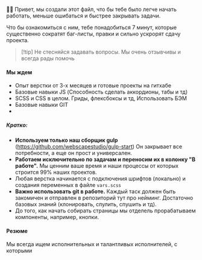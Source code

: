 👋🏻 Привет, мы создали этот файл, что бы тебе было легче начать работать, меньше ошибаться и быстрее закрывать задачи.

Что бы ознакомиться с ним, тебе понадобиться 7 минут, которые существенно сократят баг-листы, правки и сильно ускрорят сдачу проекта.

>[!tip] Не стесняйся задавать вопросы. Мы очень отзывчивы и всегда рады помочь
#### Мы ждем
- Опыт верстки от 3-х месяцев и готовые проекты на гитхабе
- Базовые навыки JS (Способность сделать аккордионы, табы и тд)
- SCSS и CSS  в целом. Гриды, флексбоксы и тд, Использовать БЭМ
- Базовые навыки GIT
- 
##### Кратко:
- **Используем только наш сборщик gulp** (https://github.com/webscapestudio/gulp-start) Он закрывает все потребности, а еще он прост и универсален.
- **Работаем исключительно по задачам и переносим их в колонку "В работе".** Мы ценним ваше время и наши процессы от которых строится 99% наших проектов.  
- Любая верстка начинается с подключения шрифтов (локально) и создания переменных в файле `vars.scss`
- **Важно использовать git в работе.** Каждый таск должен быть закомичен и отправлен в репозиторий тут про нейминг. Достаточно базовых знаний (клонировать, спулить, спушить и тд).  
- До того, как начать собирать страницы мы отделель прорабатываем компоненты, например, кнопки.

#### Резюме
Мы всегда ищем исполнительных и талантливых исполнителей, с которыми



	